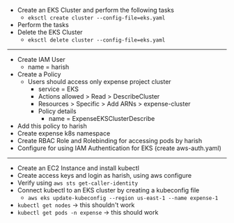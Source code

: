 - Create an EKS Cluster and perform the following tasks
    - `eksctl create cluster --config-file=eks.yaml`
- Perform the tasks
- Delete the EKS Cluster
    - `eksctl delete cluster --config-file=eks.yaml`

---

- Create IAM User
	- name = harish
- Create a Policy
	- Users should access only expense project cluster
		- service = EKS
		- Actions allowed > Read > DescribeCluster
		- Resources > Specific > Add ARNs > expense-cluster
		- Policy details
			- name = ExpenseEKSClusterDescribe
- Add this policy to harish
- Create expense k8s namespace
- Create RBAC Role and Rolebinding for accessing pods by harish
- Configure for using IAM Authentication for EKS (create aws-auth.yaml)

---

- Create an EC2 Instance and install kubectl
- Create access keys and login as harish, using aws configure
- Verify using `aws sts get-caller-identity`
- Connect kubectl to an EKS cluster by creating a kubeconfig file
	- `aws eks update-kubeconfig --region us-east-1 --name expense-1`
- `kubectl get nodes` -> this shouldn't work
- `kubectl get pods -n expense` -> this should work